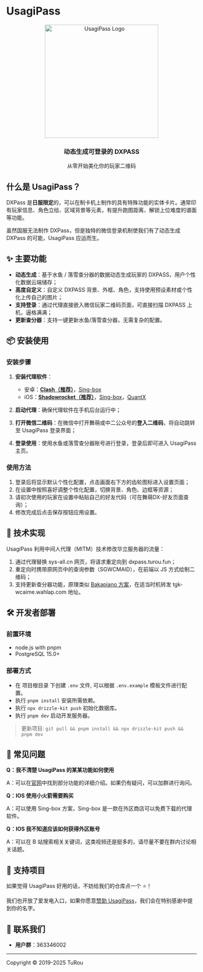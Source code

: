 # UsagiPass

<div align="center">
    <img src="https://s2.loli.net/2024/11/17/wxty6UWMREplhsa.webp" width="300" alt="UsagiPass Logo">
    <h3>动态生成可登录的 DXPASS</h3>
    <p>从零开始美化你的玩家二维码</p>
</div>

## 什么是 UsagiPass？

DXPass 是**日服限定**的，可以在制卡机上制作的具有特殊功能的实体卡片。通常印有玩家信息、角色立绘、区域背景等元素，有提升跑图距离、解锁上位难度的谱面等功能。

虽然国服无法制作 DXPass，但是独特的微信登录机制使我们有了动态生成 DXPass 的可能，UsagiPass 应运而生。

## ✨ 主要功能

- **动态生成**：基于水鱼 / 落雪查分器的数据动态生成玩家的 DXPASS，用户个性化数据云端储存；
- **高度自定义**：自定义 DXPASS 背景、外框、角色，支持使用预设素材或个性化上传自己的图片；
- **支持登录**：通过代理直接嵌入微信玩家二维码页面，可直接扫描 DXPASS 上机，逼格满满；
- **更新查分器**：支持一键更新水鱼/落雪查分器，无需复杂的配置。

## 📦 安装使用

### 安装步骤

1. **安装代理软件**：
     - 安卓：[**Clash（推荐）**](https://dxpass.turou.fun/proxies/clash.html)，[Sing-box](https://dxpass.turou.fun/proxies/singbox.html)
     - iOS：[**Shadowrocket（推荐）**](https://dxpass.turou.fun/proxies/rocket.html)，[Sing-box](https://dxpass.turou.fun/proxies/singbox.html)，[QuantX](https://dxpass.turou.fun/proxies/quantx.html)

2. **启动代理**：确保代理软件在手机后台运行中；

3. **打开微信二维码**：在微信中打开舞萌或中二公众号的**登入二维码**，将自动跳转至 UsagiPass 登录界面；

4. **登录使用**：使用水鱼或落雪查分器账号进行登录，登录后即可进入 UsagiPass 主页。

### 使用方法

1. 登录后将显示默认个性化配置，点击画面右下方的齿轮图标进入设置页面；
2. 在设置中按照喜好调整个性化配置，切换背景、角色、边框等资源；
3. 请初次使用的玩家在设置中粘贴自己的好友代码（可在舞萌DX-好友页面查询）；
4. 修改完成后点击保存按钮应用设置。

## 🔧 技术实现

UsagiPass 利用中间人代理（MITM）技术修改华立服务器的流量：

1. 通过代理替换 sys-all.cn 网页，将请求重定向到 dxpass.turou.fun；
2. 重定向时携带原网页中的查询参数（SGWCMAID），在前端以 JS 方式绘制二维码；
3. 支持更新查分器功能，原理类似 [Bakapiano 方案](https://github.com/bakapiano/maimaidx-prober-proxy-updater)，在适当时机转发 tgk-wcaime.wahlap.com 地址。

## 🛠️ 开发者部署

### 前置环境

- node.js with pnpm
- PostgreSQL 15.0+

### 部署方式

- 在 项目根目录 下创建 `.env` 文件, 可以根据 `.env.example` 模板文件进行配置。
- 执行 `pnpm install` 安装所需依赖。
- 执行 `npx drizzle-kit push` 初始化数据库。
- 执行 `pnpm dev` 启动开发服务器。

> 更新项目: `git pull && pnpm install && npx drizzle-kit push && pnpm dev`

## 🤔 常见问题

**Q：我不清楚 UsagiPass 的某某功能如何使用**

A：可以在[官网](https://dxpass.turou.fun/)中找到部分功能的详细介绍。如果仍有疑问，可以加群进行询问。

**Q：IOS 使用小火箭需要购买**

A：可以使用 Sing-box 方案，Sing-box 是一款在外区商店可以免费下载的代理软件。

**Q：IOS 我不知道应该如何获得外区账号**

A：可以在 B 站搜索相关关键词，这类视频还是挺多的，请尽量不要在群内讨论相关话题。

## 🤝 支持项目

如果觉得 UsagiPass 好用的话，不妨给我们的仓库点一个 ⭐！

我们也开放了爱发电入口，如果你愿意[赞助 UsagiPass](https://afdian.com/a/turou)，我们会在特别感谢中提到你的名字。

## 📱 联系我们

- **用户群**：363346002

---

Copyright © 2019-2025 TuRou